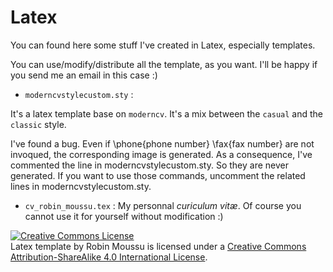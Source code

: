 # Latex

You can found here some stuff I've created in Latex, especially templates.

You can use/modify/distribute all the template, as you want. I'll be happy if
you send me an email in this case :)

 * `moderncvstylecustom.sty` :

It's a latex template base on `moderncv`. It's a mix between the `casual` and
the `classic` style.

I've found a bug.  Even if
    \phone{phone number}
    \fax{fax number}
are not invoqued, the corresponding image is generated. As a consequence, I've
commented the line in moderncvstylecustom.sty. So they are never generated. If
you want to use those commands, uncomment the related lines in
moderncvstylecustom.sty.

 * `cv_robin_moussu.tex` :
My personnal _curiculum vitæ_. Of course you cannot use it for yourself without
modification :)

<a rel="license" href="http://creativecommons.org/licenses/by-sa/4.0/"><img alt="Creative Commons License" style="border-width:0" src="https://i.creativecommons.org/l/by-sa/4.0/88x31.png" /></a><br /><span xmlns:dct="http://purl.org/dc/terms/" href="http://purl.org/dc/dcmitype/Text" property="dct:title" rel="dct:type">Latex template</span> by <span xmlns:cc="http://creativecommons.org/ns#" property="cc:attributionName">Robin Moussu</span> is licensed under a <a rel="license" href="http://creativecommons.org/licenses/by-sa/4.0/">Creative Commons Attribution-ShareAlike 4.0 International License</a>.

